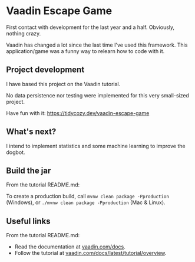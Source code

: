# Vaadin Escape Game

First contact with development for the last year and a half. Obviously, nothing crazy.

Vaadin has changed a lot since the last time I've used this framework.
This application/game was a funny way to relearn how to code with it.

## Project development

I have based this project on the Vaadin tutorial.

No data persistence nor testing were implemented for this very small-sized project.

Have fun with it: https://tidycozy.dev/vaadin-escape-game

## What's next?

I intend to implement statistics and some machine learning to improve the dogbot.

## Build the jar

From the tutorial README.md:

To create a production build, call `mvnw clean package -Pproduction` (Windows),
or `./mvnw clean package -Pproduction` (Mac & Linux).

## Useful links

From the tutorial README.md:

- Read the documentation at [vaadin.com/docs](https://vaadin.com/docs).
- Follow the tutorial at [vaadin.com/docs/latest/tutorial/overview](https://vaadin.com/docs/latest/tutorial/overview).